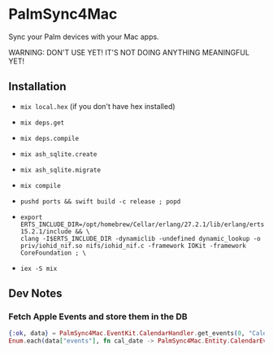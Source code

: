# PalmSync4Mac

Sync your Palm devices with your Mac apps.

WARNING: DON'T USE YET! IT'S NOT DOING ANYTHING MEANINGFUL YET!

## Installation

- `mix local.hex` (if you don't have hex installed)
- `mix deps.get`
- `mix deps.compile`
- `mix ash_sqlite.create`
- `mix ash_sqlite.migrate`
- `mix compile`
- `pushd ports && swift build -c release ; popd`

- ```
  export ERTS_INCLUDE_DIR=/opt/homebrew/Cellar/erlang/27.2.1/lib/erlang/erts-15.2.1/include && \
  clang -I$ERTS_INCLUDE_DIR -dynamiclib -undefined dynamic_lookup -o priv/iohid_nif.so nifs/iohid_nif.c -framework IOKit -framework CoreFoundation ; \
  ```

- `iex -S mix`

## Dev Notes

### Fetch Apple Events and store them in the DB

```elixir
{:ok, data} = PalmSync4Mac.EventKit.CalendarHandler.get_events(0, "Calendar")
Enum.each(data["events"], fn cal_date -> PalmSync4Mac.Entity.CalendarEvent |> Ash.Changeset.for_create(:create_or_update, cal_date) |> Ash.create! end)
```
